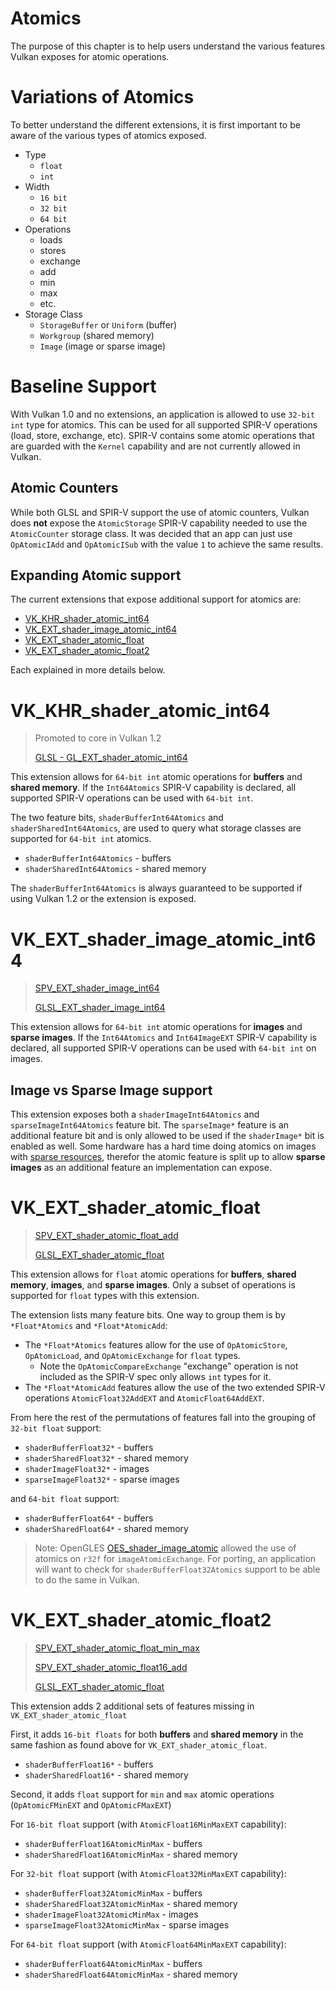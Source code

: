 # Atomics

The purpose of this chapter is to help users understand the various features Vulkan exposes for atomic operations.

# Variations of Atomics

To better understand the different extensions, it is first important to be aware of the various types of atomics exposed.

- Type
    - `float`
    - `int`
- Width
    - `16 bit`
    - `32 bit`
    - `64 bit`
- Operations
    - loads
    - stores
    - exchange
    - add
    - min
    - max
    - etc.
- Storage Class
    - `StorageBuffer` or `Uniform` (buffer)
    - `Workgroup` (shared memory)
    - `Image` (image or sparse image)

# Baseline Support

With Vulkan 1.0 and no extensions, an application is allowed to use `32-bit int` type for atomics. This can be used for all supported SPIR-V operations (load, store, exchange, etc). SPIR-V contains some atomic operations that are guarded with the `Kernel` capability and are not currently allowed in Vulkan.

## Atomic Counters

While both GLSL and SPIR-V support the use of atomic counters, Vulkan does **not** expose the `AtomicStorage` SPIR-V capability needed to use the `AtomicCounter` storage class. It was decided that an app can just use `OpAtomicIAdd` and `OpAtomicISub` with the value `1` to achieve the same results.

## Expanding Atomic support

The current extensions that expose additional support for atomics are:

- [VK_KHR_shader_atomic_int64](https://www.khronos.org/registry/vulkan/specs/1.2-extensions/man/html/VK_KHR_shader_atomic_int64.html)
- [VK_EXT_shader_image_atomic_int64](https://www.khronos.org/registry/vulkan/specs/1.2-extensions/man/html/VK_EXT_shader_image_atomic_int64.html)
- [VK_EXT_shader_atomic_float](https://www.khronos.org/registry/vulkan/specs/1.2-extensions/man/html/VK_EXT_shader_atomic_float.html)
- [VK_EXT_shader_atomic_float2](https://www.khronos.org/registry/vulkan/specs/1.2-extensions/man/html/VK_EXT_shader_atomic_float2.html)

Each explained in more details below.

# VK_KHR_shader_atomic_int64

> Promoted to core in Vulkan 1.2
>
> [GLSL - GL_EXT_shader_atomic_int64](https://github.com/KhronosGroup/GLSL/blob/master/extensions/ext/GL_EXT_shader_atomic_int64.txt)

This extension allows for `64-bit int` atomic operations for **buffers** and **shared memory**. If the `Int64Atomics` SPIR-V capability is declared, all supported SPIR-V operations can be used with `64-bit int`.

The two feature bits, `shaderBufferInt64Atomics` and `shaderSharedInt64Atomics`, are used to query what storage classes are supported for `64-bit int` atomics.

- `shaderBufferInt64Atomics` - buffers
- `shaderSharedInt64Atomics` - shared memory

The `shaderBufferInt64Atomics` is always guaranteed to be supported if using Vulkan 1.2 or the extension is exposed.

# VK_EXT_shader_image_atomic_int64

> [SPV_EXT_shader_image_int64](https://htmlpreview.github.io/?https://github.com/KhronosGroup/SPIRV-Registry/blob/master/extensions/EXT/SPV_EXT_shader_image_int64.html)
>
> [GLSL_EXT_shader_image_int64](https://github.com/KhronosGroup/GLSL/blob/master/extensions/ext/GLSL_EXT_shader_image_int64.txt)

This extension allows for `64-bit int` atomic operations for **images** and **sparse images**. If the `Int64Atomics` and `Int64ImageEXT` SPIR-V capability is declared, all supported SPIR-V operations can be used with `64-bit int` on images.

## Image vs Sparse Image support

This extension exposes both a `shaderImageInt64Atomics` and `sparseImageInt64Atomics` feature bit. The `sparseImage*` feature is an additional feature bit and is only allowed to be used if the `shaderImage*` bit is enabled as well. Some hardware has a hard time doing atomics on images with [sparse resources](./sparse_resources.md), therefor the atomic feature is split up to allow **sparse images** as an additional feature an implementation can expose.

# VK_EXT_shader_atomic_float

> [SPV_EXT_shader_atomic_float_add](https://htmlpreview.github.io/?https://github.com/KhronosGroup/SPIRV-Registry/blob/master/extensions/EXT/SPV_EXT_shader_atomic_float_add.html)
>
> [GLSL_EXT_shader_atomic_float](https://github.com/KhronosGroup/GLSL/blob/master/extensions/ext/GLSL_EXT_shader_atomic_float.txt)

This extension allows for `float` atomic operations for **buffers**, **shared memory**, **images**, and **sparse images**. Only a subset of operations is supported for `float` types with this extension.

The extension lists many feature bits. One way to group them is by `*Float*Atomics` and `*Float*AtomicAdd`:

- The `*Float*Atomics` features allow for the use of `OpAtomicStore`, `OpAtomicLoad`, and `OpAtomicExchange` for `float` types.
    - Note the `OpAtomicCompareExchange` "exchange" operation is not included as the SPIR-V spec only allows `int` types for it.
- The `*Float*AtomicAdd` features allow the use of the two extended SPIR-V operations `AtomicFloat32AddEXT` and `AtomicFloat64AddEXT`.

From here the rest of the permutations of features fall into the grouping of `32-bit float` support:
- `shaderBufferFloat32*` - buffers
- `shaderSharedFloat32*` - shared memory
- `shaderImageFloat32*` - images
- `sparseImageFloat32*` - sparse images

and `64-bit float` support:
- `shaderBufferFloat64*` - buffers
- `shaderSharedFloat64*` - shared memory

> Note: OpenGLES [OES_shader_image_atomic](https://www.khronos.org/registry/OpenGL/extensions/OES/OES_shader_image_atomic.txt) allowed the use of atomics on `r32f` for `imageAtomicExchange`. For porting, an application will want to check for `shaderBufferFloat32Atomics` support to be able to do the same in Vulkan.

# VK_EXT_shader_atomic_float2

> [SPV_EXT_shader_atomic_float_min_max](https://htmlpreview.github.io/?https://github.com/KhronosGroup/SPIRV-Registry/blob/master/extensions/EXT/SPV_EXT_shader_atomic_float_min_max.html)
>
> [SPV_EXT_shader_atomic_float16_add](https://htmlpreview.github.io/?https://github.com/KhronosGroup/SPIRV-Registry/blob/master/extensions/EXT/SPV_EXT_shader_atomic_float16_add.html)
>
> [GLSL_EXT_shader_atomic_float](https://github.com/KhronosGroup/GLSL/blob/master/extensions/ext/GLSL_EXT_shader_atomic_float.txt)

This extension adds 2 additional sets of features missing in `VK_EXT_shader_atomic_float`

First, it adds `16-bit floats` for both **buffers** and **shared memory** in the same fashion as found above for `VK_EXT_shader_atomic_float`.

- `shaderBufferFloat16*` - buffers
- `shaderSharedFloat16*` - shared memory

Second, it adds `float` support for `min` and `max` atomic operations (`OpAtomicFMinEXT` and `OpAtomicFMaxEXT`)

For `16-bit float` support (with `AtomicFloat16MinMaxEXT` capability):
- `shaderBufferFloat16AtomicMinMax` - buffers
- `shaderSharedFloat16AtomicMinMax` - shared memory

For `32-bit float` support (with `AtomicFloat32MinMaxEXT` capability):
- `shaderBufferFloat32AtomicMinMax` - buffers
- `shaderSharedFloat32AtomicMinMax` - shared memory
- `shaderImageFloat32AtomicMinMax` - images
- `sparseImageFloat32AtomicMinMax` - sparse images

For `64-bit float` support (with `AtomicFloat64MinMaxEXT` capability):
- `shaderBufferFloat64AtomicMinMax` - buffers
- `shaderSharedFloat64AtomicMinMax` - shared memory